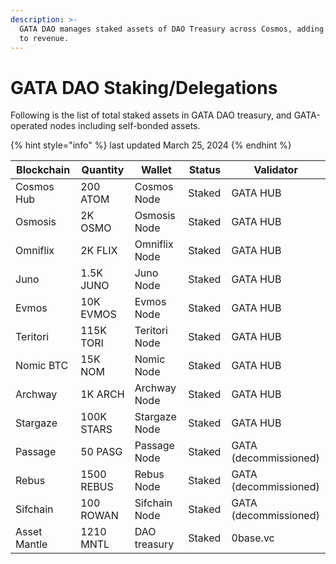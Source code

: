 ```yaml
---
description: >-
  GATA DAO manages staked assets of DAO Treasury across Cosmos, adding rewards
  to revenue.
---
```


# GATA DAO Staking/Delegations

Following is the list of total staked assets in GATA DAO treasury, and GATA-operated nodes including self-bonded assets.&#x20;

{% hint style="info" %}
last updated March 25, 2024
{% endhint %}

<table><thead><tr><th width="160">Blockchain</th><th width="162">Quantity</th><th width="151">Wallet</th><th width="93">Status</th><th width="183">Validator</th></tr></thead><tbody><tr><td>Cosmos Hub</td><td>200 ATOM</td><td>Cosmos Node</td><td>Staked</td><td>GATA HUB</td></tr><tr><td>Osmosis</td><td>2K OSMO</td><td>Osmosis Node</td><td>Staked</td><td>GATA HUB</td></tr><tr><td>Omniflix</td><td>2K FLIX</td><td>Omniflix Node</td><td>Staked</td><td>GATA HUB</td></tr><tr><td>Juno</td><td>1.5K JUNO</td><td>Juno Node</td><td>Staked</td><td>GATA HUB</td></tr><tr><td>Evmos</td><td>10K EVMOS</td><td>Evmos Node</td><td>Staked</td><td>GATA HUB</td></tr><tr><td>Teritori</td><td>115K TORI</td><td>Teritori Node</td><td>Staked</td><td>GATA HUB</td></tr><tr><td>Nomic BTC</td><td>15K NOM</td><td>Nomic Node</td><td>Staked</td><td>GATA HUB</td></tr><tr><td>Archway</td><td>1K ARCH</td><td>Archway Node</td><td>Staked</td><td>GATA HUB</td></tr><tr><td>Stargaze</td><td>100K STARS</td><td>Stargaze Node</td><td>Staked</td><td>GATA HUB</td></tr><tr><td>Passage</td><td>50 PASG</td><td>Passage Node</td><td>Staked</td><td>GATA (decommissioned)</td></tr><tr><td>Rebus</td><td>1500 REBUS</td><td>Rebus Node</td><td>Staked</td><td>GATA (decommissioned)</td></tr><tr><td>Sifchain </td><td>100 ROWAN</td><td>Sifchain Node</td><td>Staked</td><td>GATA (decommissioned)</td></tr><tr><td>Asset Mantle</td><td>1210 MNTL</td><td>DAO treasury</td><td>Staked</td><td>0base.vc</td></tr></tbody></table>

